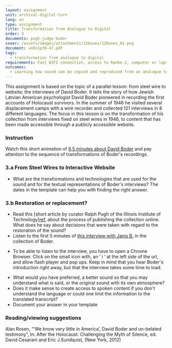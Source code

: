 ```yaml
---
layout: assignment
unit: archival-digital-turn
lang: en
type: assignment
title: Transformation from Analogue to Digital
order: 3
documents: pugh-judge-boder
cover: /assets/images/attachments/12boxes/12boxes_01.png
document: v45n1p39-47.pdf 
tags:
  - transformation from analogue to digital 
requirements: Fast WIFI connection, access to Ranke.2, computer or laptop, application on laptop or computer to view video,
outcomes:
  - Learning how sound can be copied and reproduced from an analogue to a digital carrier
---
```

This assignment is based on the topic of a parallel lesson: from steel wire to website; the interviews of David Boder. It tells the story of how Jewish Latvian American psychologist David Boder pioneered in recording the first accounts of Holocaust survivors. In the summer of 1946 he visited several displacement camps with a wire recorder and collected 121 interviews in 8 different languages. 
The focus in this lesson is on the transformation of his collection from interviews fixed on steel wires in 1946, to content that has been made accessible through a publicly accessible website. 
<!-- more -->

<!-- briefing-student -->
### Instruction
<!-- section-contents -->
Watch this short animation of [6,5 minutes about David Boder](https://c2dh.github.io/ranketwo/u/boder/) and pay attention to the sequence of transformations of Boder's recordings. 

<!-- section -->
### 3.a From Steel Wires to Interactive Website 
<!-- section-contents -->
- What are the transformations and technologies that are used for the sound and for the textual representations of Boder's interviews? 
The dates in the template can help you with finding the right answer.


<!-- section -->
### 3.b Restoration or replacement?
<!-- section-contents -->

- Read this [short article by curator Ralph Pugh of the Illinois Institute of Technology][ref](pugh-judge-boder), about the process of publishing the collection online. What does he say about decisions that were taken with regard to the restoration of the sound? 
- Listen to the first 5 minutes of [this interview with Janis B.](http://voices.iit.edu/audio.php?doc=bJanis) in the collection of Boder. 
* To be able to listen to the interview, you have to open a Chrome Browser. Click on the small icon with, an ‘ i ‘ at the left side of the url,  and allow flash player and pop ups. Keep in mind that you hear Boder's introduction right away, but that the interview takes some time to load.
- What would you have preferred, a better sound so that you may understand what is said, or the original sound with its own atmosphere? 
- Does it make sense to create access to spoken content if you don't understand the language or could one limit the information to the translated transcript? 
- Document your answer in your template 


<!-- section -->
### Reading/viewing suggestions
<!-- section-contents -->
Alan Rosen, “‘We know very little in America’, David Boder and un-belated testimony”, In: After the Holocaust: Challenging the Myth of Silence, ed. David Cesarani and Eric J.Sundquist, (New York, 2012)

<!-- briefing-teacher -->


